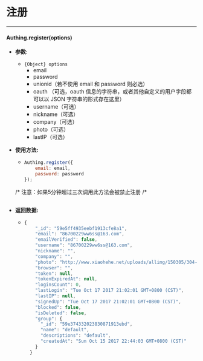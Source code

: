 # 注册

----------

#### Authing.register(options)

- **参数:**

  - ```{Object} options```
    - email
    - password
    - unionid（若不使用 email 和 password 则必选）
    - oauth （可选，oauth 信息的字符串，或者其他自定义的用户字段都可以以 JSON 字符串的形式存在这里）
    - username（可选）
    - nickname（可选）
    - company（可选）
    - photo（可选）
    - lastIP（可选）

- **使用方法:**

  - ``` javascript
	Authing.register({
		email: email,
		password: password
	});
  /*
  注意：如果5分钟超过三次调用此方法会被禁止注册
  /*  
  	```

- **返回数据:**

  - ``` javascript
	{
        "_id": "59e5ff4935eebf1913cfe8a1",
        "email": "86700229ww6ss@163.com",
        "emailVerified": false,
        "username": "86700229ww6ss@163.com",
        "nickname": "",
        "company": "",
        "photo": "http://www.xiaohehe.net/uploads/allimg/150305/304-1503051H136.png",
        "browser": "",
        "token": null,
        "tokenExpiredAt": null,
        "loginsCount": 0,
        "lastLogin": "Tue Oct 17 2017 21:02:01 GMT+0800 (CST)",
        "lastIP": null,
        "signedUp": "Tue Oct 17 2017 21:02:01 GMT+0800 (CST)",
        "blocked": false,
        "isDeleted": false,
        "group": {
          "_id": "59e374332023830871913ebd",
          "name": "default",
          "descriptions": "default",
          "createdAt": "Sun Oct 15 2017 22:44:03 GMT+0800 (CST)"
        }
      }
    ```

